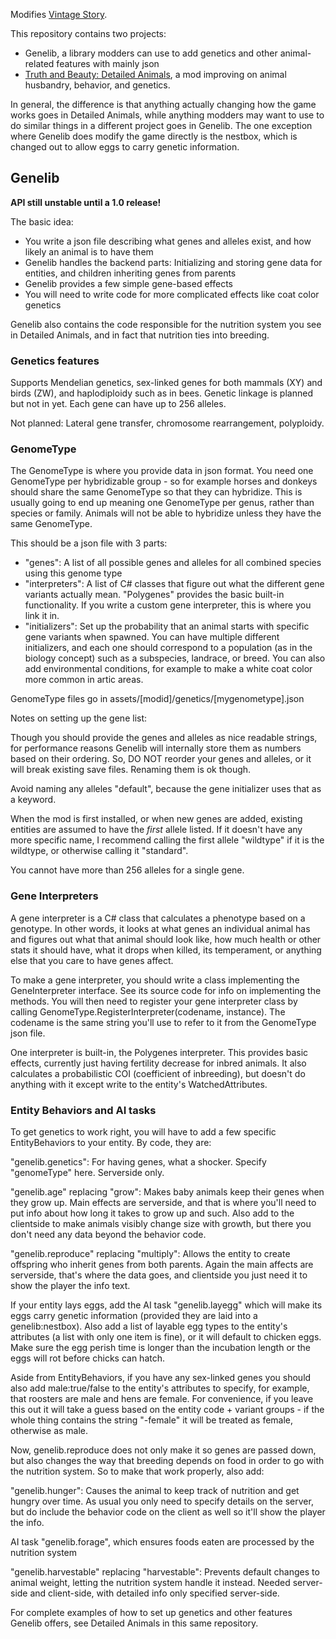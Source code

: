 Modifies [Vintage Story](https://www.vintagestory.at/).

This repository contains two projects:
* Genelib, a library modders can use to add genetics and other animal-related features with mainly json
* [Truth and Beauty: Detailed Animals](https://mods.vintagestory.at/detailedanimals), a mod improving on animal husbandry, behavior, and genetics.

In general, the difference is that anything actually changing how the game works goes in Detailed Animals, while anything modders may want to use to do similar things in a different project goes in Genelib. The one exception where Genelib does modify the game directly is the nestbox, which is changed out to allow eggs to carry genetic information.

## Genelib
**API still unstable until a 1.0 release!**

The basic idea:
* You write a json file describing what genes and alleles exist, and how likely an animal is to have them
* Genelib handles the backend parts: Initializing and storing gene data for entities, and children inheriting genes from parents
* Genelib provides a few simple gene-based effects
* You will need to write code for more complicated effects like coat color genetics

Genelib also contains the code responsible for the nutrition system you see in Detailed Animals, and in fact that nutrition ties into breeding.

### Genetics features
Supports Mendelian genetics, sex-linked genes for both mammals (XY) and birds (ZW), and haplodiploidy such as in bees. Genetic linkage is planned but not in yet. Each gene can have up to 256 alleles.

Not planned: Lateral gene transfer, chromosome rearrangement, polyploidy.

### GenomeType
The GenomeType is where you provide data in json format. You need one GenomeType per hybridizable group - so for example horses and donkeys should share the same GenomeType so that they can hybridize. This is usually going to end up meaning one GenomeType per genus, rather than species or family. Animals will not be able to hybridize unless they have the same GenomeType.

This should be a json file with 3 parts:
* "genes": A list of all possible genes and alleles for all combined species using this genome type
* "interpreters": A list of C# classes that figure out what the different gene variants actually mean. "Polygenes" provides the basic built-in functionality. If you write a custom gene interpreter, this is where you link it in.
* "initializers": Set up the probability that an animal starts with specific gene variants when spawned. You can have multiple different initializers, and each one should correspond to a population (as in the biology concept) such as a subspecies, landrace, or breed. You can also add environmental conditions, for example to make a white coat color more common in artic areas.

GenomeType files go in assets/\[modid]/genetics/\[mygenometype].json

Notes on setting up the gene list:

Though you should provide the genes and alleles as nice readable strings, for performance reasons Genelib will internally store them as numbers based on their ordering. So, DO NOT reorder your genes and alleles, or it will break existing save files. Renaming them is ok though.

Avoid naming any alleles "default", because the gene initializer uses that as a keyword.

When the mod is first installed, or when new genes are added, existing entities are assumed to have the _first_ allele listed. If it doesn't have any more specific name, I recommend calling the first allele "wildtype" if it is the wildtype, or otherwise calling it "standard".

You cannot have more than 256 alleles for a single gene.

### Gene Interpreters
A gene interpreter is a C# class that calculates a phenotype based on a genotype. In other words, it looks at what genes an individual animal has and figures out what that animal should look like, how much health or other stats it should have, what it drops when killed, its temperament, or anything else that you care to have genes affect.

To make a gene interpreter, you should write a class implementing the GeneInterpreter interface. See its source code for info on implementing the methods. You will then need to register your gene interpreter class by calling GenomeType.RegisterInterpreter(codename, instance). The codename is the same string you'll use to refer to it from the GenomeType json file.

One interpreter is built-in, the Polygenes interpreter. This provides basic effects, currently just having fertility decrease for inbred animals. It also calculates a probabilistic COI (coefficient of inbreeding), but doesn't do anything with it except write to the entity's WatchedAttributes.

### Entity Behaviors and AI tasks
To get genetics to work right, you will have to add a few specific EntityBehaviors to your entity. By code, they are:

"genelib.genetics": For having genes, what a shocker. Specify "genomeType" here. Serverside only.

"genelib.age" replacing "grow": Makes baby animals keep their genes when they grow up. Main effects are serverside, and that is where you'll need to put info about how long it takes to grow up and such. Also add to the clientside to make animals visibly change size with growth, but there you don't need any data beyond the behavior code.

"genelib.reproduce" replacing "multiply": Allows the entity to create offspring who inherit genes from both parents. Again the main affects are serverside, that's where the data goes, and clientside you just need it to show the player the info text.

If your entity lays eggs, add the AI task "genelib.layegg" which will make its eggs carry genetic information (provided they are laid into a genelib:nestbox). Also add a list of layable egg types to the entity's attributes (a list with only one item is fine), or it will default to chicken eggs. Make sure the egg perish time is longer than the incubation length or the eggs will rot before chicks can hatch.

Aside from EntityBehaviors, if you have any sex-linked genes you should also add male:true/false to the entity's attributes to specify, for example, that roosters are male and hens are female. For convenience, if you leave this out it will take a guess based on the entity code + variant groups - if the whole thing contains the string "-female" it will be treated as female, otherwise as male.

Now, genelib.reproduce does not only make it so genes are passed down, but also changes the way that breeding depends on food in order to go with the nutrition system. So to make that work properly, also add:

"genelib.hunger": Causes the animal to keep track of nutrition and get hungry over time. As usual you only need to specify details on the server, but do include the behavior code on the client as well so it'll show the player the info.

AI task "genelib.forage", which ensures foods eaten are processed by the nutrition system

"genelib.harvestable" replacing "harvestable": Prevents default changes to animal weight, letting the nutrition system handle it instead. Needed server-side and client-side, with detailed info only specified server-side.

For complete examples of how to set up genetics and other features Genelib offers, see Detailed Animals in this same repository.
